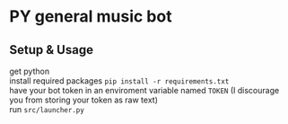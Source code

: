 # PY general music bot
## Setup & Usage

get python<br>
install required packages `pip install -r requirements.txt`<br>
have your bot token in an enviroment variable named `TOKEN` (I discourage you from storing your token as raw text)<br>
run `src/launcher.py`
